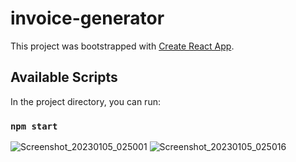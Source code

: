 # invoice-generator

This project was bootstrapped with [Create React App](https://github.com/facebook/create-react-app).

## Available Scripts

In the project directory, you can run:

### `npm start`


![Screenshot_20230105_025001](https://user-images.githubusercontent.com/84279110/210747257-0493124b-c9af-4333-9849-95fd3048da89.png)
![Screenshot_20230105_025016](https://user-images.githubusercontent.com/84279110/210747260-2134be93-6ce7-4eef-9571-55c28f69e17c.png)
